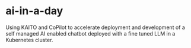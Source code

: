 # ai-in-a-day
Using KAITO and CoPilot to accelerate deployment and development of a self managed AI enabled chatbot deployed with a fine tuned LLM in a Kubernetes cluster.
